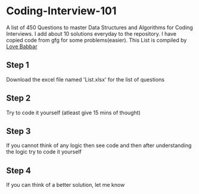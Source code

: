 # Coding-Interview-101
A list of 450 Questions to master Data Structures and Algorithms for Coding Interviews.
I add about 10 solutions everyday to the repository. I have copied code from gfg for some problems(easier).
This List is compiled by [Love Babbar](https://www.youtube.com/channel/UCQHLxxBFrbfdrk1jF0moTpw)

## Step 1
Download the excel file named 'List.xlsx' for the list of questions

## Step 2
Try to code it yourself (atleast give 15 mins of thought)

## Step 3
If you cannot think of any logic then see code and then after understanding the logic try to code it yourself

## Step 4
If you can think of a better solution, let me know 
